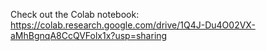 Check out the Colab notebook: https://colab.research.google.com/drive/1Q4J-Du4O02VX-aMhBgnqA8CcQVFolx1x?usp=sharing